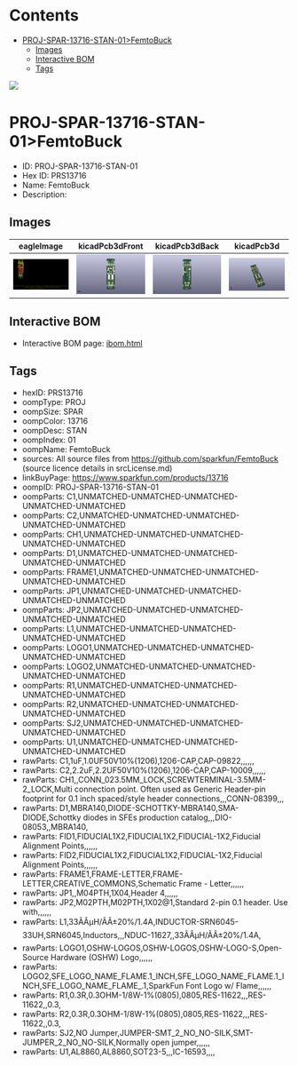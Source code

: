 



Contents
========

* [PROJ-SPAR-13716-STAN-01>FemtoBuck](#proj-spar-13716-stan-01femtobuck)
	* [Images](#images)
	* [Interactive BOM](#interactive-bom)
	* [Tags](#tags)
  
![][im]
# PROJ-SPAR-13716-STAN-01>FemtoBuck

- ID: PROJ-SPAR-13716-STAN-01
- Hex ID: PRS13716
- Name: FemtoBuck
- Description: 

## Images
  
  

|eagleImage|kicadPcb3dFront|kicadPcb3dBack|kicadPcb3d|
| :---: | :---: | :---: | :---: |
|[![eagleImage](eagleImage_140.png)](eagleImage_.png)|[![kicadPcb3dFront](kicadPcb3dFront_140.png)](kicadPcb3dFront_.png)|[![kicadPcb3dBack](kicadPcb3dBack_140.png)](kicadPcb3dBack_.png)|[![kicadPcb3d](kicadPcb3d_140.png)](kicadPcb3d_.png)|

## Interactive BOM

- Interactive BOM page: [ibom.html](kicad/bom/ibom.html)

## Tags

- hexID: PRS13716
- oompType: PROJ
- oompSize: SPAR
- oompColor: 13716
- oompDesc: STAN
- oompIndex: 01
- oompName: FemtoBuck
- sources: All source files from https://github.com/sparkfun/FemtoBuck (source licence details in srcLicense.md)
- linkBuyPage: https://www.sparkfun.com/products/13716
- oompID: PROJ-SPAR-13716-STAN-01
- oompParts: C1,UNMATCHED-UNMATCHED-UNMATCHED-UNMATCHED-UNMATCHED
- oompParts: C2,UNMATCHED-UNMATCHED-UNMATCHED-UNMATCHED-UNMATCHED
- oompParts: CH1,UNMATCHED-UNMATCHED-UNMATCHED-UNMATCHED-UNMATCHED
- oompParts: D1,UNMATCHED-UNMATCHED-UNMATCHED-UNMATCHED-UNMATCHED
- oompParts: FRAME1,UNMATCHED-UNMATCHED-UNMATCHED-UNMATCHED-UNMATCHED
- oompParts: JP1,UNMATCHED-UNMATCHED-UNMATCHED-UNMATCHED-UNMATCHED
- oompParts: JP2,UNMATCHED-UNMATCHED-UNMATCHED-UNMATCHED-UNMATCHED
- oompParts: L1,UNMATCHED-UNMATCHED-UNMATCHED-UNMATCHED-UNMATCHED
- oompParts: LOGO1,UNMATCHED-UNMATCHED-UNMATCHED-UNMATCHED-UNMATCHED
- oompParts: LOGO2,UNMATCHED-UNMATCHED-UNMATCHED-UNMATCHED-UNMATCHED
- oompParts: R1,UNMATCHED-UNMATCHED-UNMATCHED-UNMATCHED-UNMATCHED
- oompParts: R2,UNMATCHED-UNMATCHED-UNMATCHED-UNMATCHED-UNMATCHED
- oompParts: SJ2,UNMATCHED-UNMATCHED-UNMATCHED-UNMATCHED-UNMATCHED
- oompParts: U1,UNMATCHED-UNMATCHED-UNMATCHED-UNMATCHED-UNMATCHED
- rawParts: C1,1uF,1.0UF50V10%(1206),1206-CAP,CAP-09822,,,,,,
- rawParts: C2,2.2uF,2.2UF50V10%(1206),1206-CAP,CAP-10009,,,,,,
- rawParts: CH1,,CONN_023.5MM_LOCK,SCREWTERMINAL-3.5MM-2_LOCK,Multi connection point. Often used as Generic Header-pin footprint for 0.1 inch spaced/style header connections,,,CONN-08399,,,
- rawParts: D1,MBRA140,DIODE-SCHOTTKY-MBRA140,SMA-DIODE,Schottky diodes in SFEs production catalog,,,DIO-08053,,MBRA140,
- rawParts: FID1,FIDUCIAL1X2,FIDUCIAL1X2,FIDUCIAL-1X2,Fiducial Alignment Points,,,,,,
- rawParts: FID2,FIDUCIAL1X2,FIDUCIAL1X2,FIDUCIAL-1X2,Fiducial Alignment Points,,,,,,
- rawParts: FRAME1,FRAME-LETTER,FRAME-LETTER,CREATIVE_COMMONS,Schematic Frame - Letter,,,,,,
- rawParts: JP1,,M04PTH,1X04,Header 4,,,,,,
- rawParts: JP2,M02PTH,M02PTH,1X02@1,Standard 2-pin 0.1 header. Use with,,,,,,
- rawParts: L1,33ÃÂµH/ÃÂ±20%/1.4A,INDUCTOR-SRN6045-33UH,SRN6045,Inductors,,,NDUC-11627,,33ÃÂµH/ÃÂ±20%/1.4A,
- rawParts: LOGO1,OSHW-LOGOS,OSHW-LOGOS,OSHW-LOGO-S,Open-Source Hardware (OSHW) Logo,,,,,,
- rawParts: LOGO2,SFE_LOGO_NAME_FLAME.1_INCH,SFE_LOGO_NAME_FLAME.1_INCH,SFE_LOGO_NAME_FLAME_.1,SparkFun Font Logo w/ Flame,,,,,,
- rawParts: R1,0.3R,0.3OHM-1/8W-1%(0805),0805,RES-11622,,,RES-11622,,0.3,
- rawParts: R2,0.3R,0.3OHM-1/8W-1%(0805),0805,RES-11622,,,RES-11622,,0.3,
- rawParts: SJ2,NO Jumper,JUMPER-SMT_2_NO_NO-SILK,SMT-JUMPER_2_NO_NO-SILK,Normally open jumper,,,,,,
- rawParts: U1,AL8860,AL8860,SOT23-5,,,IC-16593,,,,



[im]: kicadPcb3d_450.png
